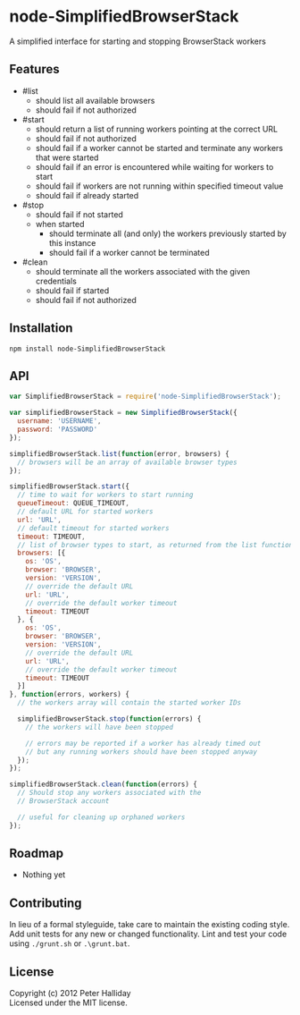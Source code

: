 node-SimplifiedBrowserStack
=========

A simplified interface for starting and stopping BrowserStack workers

## Features

- #list
  - should list all available browsers
  - should fail if not authorized
- #start
  - should return a list of running workers pointing at the correct URL
  - should fail if not authorized
  - should fail if a worker cannot be started and terminate any workers that were started
  - should fail if an error is encountered while waiting for workers to start
  - should fail if workers are not running within specified timeout value
  - should fail if already started
- #stop
  - should fail if not started
  - when started
    - should terminate all (and only) the workers previously started by this instance
    - should fail if a worker cannot be terminated
- #clean
  - should terminate all the workers associated with the given credentials
  - should fail if started
  - should fail if not authorized

## Installation

```
npm install node-SimplifiedBrowserStack
```

## API

```javascript
var SimplifiedBrowserStack = require('node-SimplifiedBrowserStack');

var simplifiedBrowserStack = new SimplifiedBrowserStack({
  username: 'USERNAME',
  password: 'PASSWORD'
});

simplifiedBrowserStack.list(function(error, browsers) {
  // browsers will be an array of available browser types
});

simplifiedBrowserStack.start({
  // time to wait for workers to start running
  queueTimeout: QUEUE_TIMEOUT,
  // default URL for started workers
  url: 'URL',
  // default timeout for started workers
  timeout: TIMEOUT,
  // list of browser types to start, as returned from the list function
  browsers: [{
    os: 'OS',
    browser: 'BROWSER',
    version: 'VERSION',
    // override the default URL
    url: 'URL',
    // override the default worker timeout
    timeout: TIMEOUT
  }, {
    os: 'OS',
    browser: 'BROWSER',
    version: 'VERSION',
    // override the default URL
    url: 'URL',
    // override the default worker timeout
    timeout: TIMEOUT
  }]
}, function(errors, workers) {
  // the workers array will contain the started worker IDs

  simplifiedBrowserStack.stop(function(errors) {
    // the workers will have been stopped

    // errors may be reported if a worker has already timed out
    // but any running workers should have been stopped anyway
  });
});

simplifiedBrowserStack.clean(function(errors) {
  // Should stop any workers associated with the
  // BrowserStack account

  // useful for cleaning up orphaned workers
});

```

## Roadmap

- Nothing yet

## Contributing
In lieu of a formal styleguide, take care to maintain the existing coding style. Add unit tests for any new or changed functionality. Lint and test your code using ``./grunt.sh`` or ``.\grunt.bat``.

## License
Copyright (c) 2012 Peter Halliday  
Licensed under the MIT license.